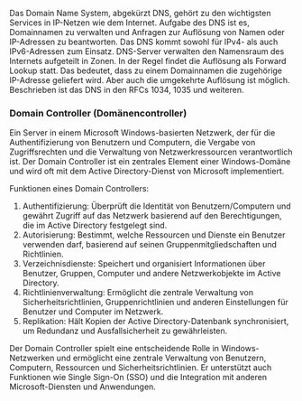 
Das Domain Name System, abgekürzt DNS, gehört zu den wichtigsten Services in IP-Netzen wie dem Internet. Aufgabe des DNS ist es, Domainnamen zu verwalten und Anfragen zur Auflösung von Namen oder IP-Adressen zu beantworten. Das DNS kommt sowohl für IPv4- als auch IPv6-Adressen zum Einsatz. DNS-Server verwalten den Namensraum des Internets aufgeteilt in Zonen. In der Regel findet die Auflösung als Forward Lookup statt. Das bedeutet, dass zu einem Domainnamen die zugehörige IP-Adresse geliefert wird. Aber auch die umgekehrte Auflösung ist möglich. Beschrieben ist das DNS in den RFCs 1034, 1035 und weiteren.

### Domain Controller (Domänencontroller)

Ein Server in einem Microsoft Windows-basierten Netzwerk, der für die Authentifizierung von Benutzern und Computern, die Vergabe von Zugriffsrechten und die Verwaltung von Netzwerkressourcen verantwortlich ist. Der Domain Controller ist ein zentrales Element einer Windows-Domäne und wird oft mit dem Active Directory-Dienst von Microsoft implementiert.

Funktionen eines Domain Controllers:

1. Authentifizierung: Überprüft die Identität von Benutzern/Computern und gewährt Zugriff auf das Netzwerk basierend auf den Berechtigungen, die im Active Directory festgelegt sind.
2. Autorisierung: Bestimmt, welche Ressourcen und Dienste ein Benutzer verwenden darf, basierend auf seinen Gruppenmitgliedschaften und Richtlinien.
3. Verzeichnisdienste: Speichert und organisiert Informationen über Benutzer, Gruppen, Computer und andere Netzwerkobjekte im Active Directory.
4. Richtlinienverwaltung: Ermöglicht die zentrale Verwaltung von Sicherheitsrichtlinien, Gruppenrichtlinien und anderen Einstellungen für Benutzer und Computer im Netzwerk.
5. Replikation: Hält Kopien der Active Directory-Datenbank synchronisiert, um Redundanz und Ausfallsicherheit zu gewährleisten.

Der Domain Controller spielt eine entscheidende Rolle in Windows-Netzwerken und ermöglicht eine zentrale Verwaltung von Benutzern, Computern, Ressourcen und Sicherheitsrichtlinien. Er unterstützt auch Funktionen wie Single Sign-On (SSO) und die Integration mit anderen Microsoft-Diensten und Anwendungen.